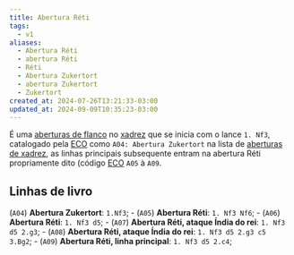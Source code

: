 ```yaml
---
title: Abertura Réti
tags:
  - v1
aliases:
  - Abertura Réti
  - abertura Réti
  - Réti
  - Abertura Zukertort
  - abertura Zukertort
  - Zukertort
created_at: 2024-07-26T13:21:33-03:00
updated_at: 2024-09-09T10:35:23-03:00
---
```


É uma [aberturas de flanco](../../../../atomos/2024/07/26/Xadrez_Aberturas_de_flanco.md) no [xadrez](../../../../sementes/2024/07/06/Xadrez.md) que se inicia com o lance `1. Nf3`, catalogado pela  [ECO](../../../../sementes/2024/07/07/Encyclopaedia_of_Chess_Openings.md) como `A04: Abertura Zukertort`  na lista de [aberturas de xadrez](../../../../atomos/2024/07/26/Xadrez_Aberturas.md), as linhas principais subsequente entram na abertura Réti propriamente dito (código [ECO](../../../../sementes/2024/07/07/Encyclopaedia_of_Chess_Openings.md) `A05` à `A09`.

## Linhas de livro

 (`A04`) **Abertura Zukertort**: `1.Nf3`;
	-  (`A05`) **Abertura Réti**: `1. Nf3 Nf6`;
	-  (`A06`) **Abertura Réti**: `1. Nf3 d5`;
		-  (`A07`) **Abertura Réti, ataque Índia do rei**: `1. Nf3 d5 2.g3`;
			-  (`A08`) **Abertura Réti, ataque Índia do rei**: `1. Nf3 d5 2.g3 c5 3.Bg2`;
			-  (`A09`) **Abertura Réti, linha principal**: `1. Nf3 d5 2.c4`;